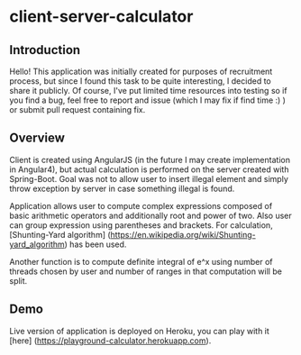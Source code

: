 # client-server-calculator

## Introduction

Hello! This application was initially created for purposes of recruitment process, but since I found this task to be quite interesting, I decided to share it publicly. Of course, I've put limited time resources into testing so if you find a bug, feel free to report and issue (which I may fix if find time :) ) or submit pull request containing fix. 

## Overview
    
 Client is created using AngularJS (in the future I may create implementation in Angular4), but actual calculation is performed on the server created with Spring-Boot. Goal was not to allow user to insert illegal element and simply throw exception by server in case something illegal is found.
 
 Application allows user to compute complex expressions composed of basic arithmetic operators and additionally root and power of two. Also user can group expression using parentheses and brackets. For calculation, [Shunting-Yard algorithm] (https://en.wikipedia.org/wiki/Shunting-yard_algorithm) has been used.
 
 Another function is to compute definite integral of e^x using number of threads chosen by user and number of ranges in that computation will be split.  
 
 ## Demo
 
 Live version of application is deployed on Heroku, you can play with it [here] (https://playground-calculator.herokuapp.com).